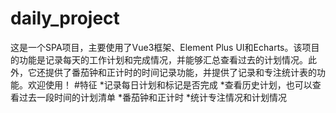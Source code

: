 # daily_project
这是一个SPA项目，主要使用了Vue3框架、Element Plus UI和Echarts。该项目的功能是记录每天的工作计划和完成情况，并能够汇总查看过去的计划情况。此外，它还提供了番茄钟和正计时的时间记录功能，并提供了记录和专注统计表的功能。欢迎使用！
#特征
*记录每日计划和标记是否完成
*查看历史计划，也可以查看过去一段时间的计划清单
*番茄钟和正计时
*统计专注情况和计划情况
